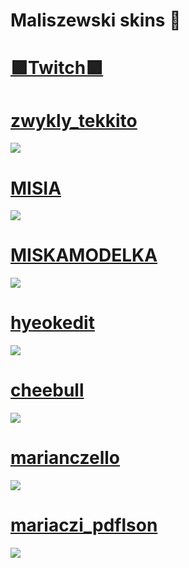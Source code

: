 # Maliszewski skins 🎁

# [🟪Twitch🟪](https://twitch.tv/gdinvi)

# [zwykly_tekkito](https://drive.google.com/file/d/1ywD3gVlf_RhRiz9Afn9hWBEvgfIa-fhB/view?usp=sharing)
![](https://i.imgur.com/PGdJCpE.jpeg)
# [MISIA](https://drive.google.com/file/d/1oAGS04ZZkgM5R8gtfI10TSnu4lGaZuhe/view?usp=sharing)
![](https://i.imgur.com/Xdf760a.jpeg)
# [MISKAMODELKA](https://drive.google.com/file/d/1YD1iFgBiY1ym7zYiMVt5akXIQSnEWaNH/view?usp=sharing)
![](https://i.imgur.com/fiWGci2.jpeg)
# [hyeokedit](https://drive.google.com/file/d/1cxc13VFS23nApiPxiFQFTV2PWaJWTe4d/view?usp=drive_link)
![](https://cdn.discordapp.com/attachments/1055928283121852556/1233105738801352775/screenshot250.jpg?ex=662be2b6&is=662a9136&hm=07720367ae85c475df640168be95206e0deb78b1b2525a4bfe61a1636dc55b5d&)
# [cheebull](https://drive.google.com/file/d/1Apm-ZYKsCpl4mKImAfAcspeHQHYa9zz_/view?usp=sharing)
![](https://i.imgur.com/VgJuvKl.jpeg)
# [marianczello](https://drive.google.com/file/d/1fPMcVi4gQCgoNi2fv5QznZXu7Y3ARRG3/view?usp=drive_link)
![](https://cdn.discordapp.com/attachments/1055928283121852556/1233111938389639199/screenshot254.jpg?ex=662be87c&is=662a96fc&hm=619433e47724521e6734d9cd0b71be80a245dd600538905bb307b9a05ddeac90&)
# [mariaczi_pdflson](https://drive.google.com/file/d/1WoFNC7duEO5-jnST3Ldn3GF-zbPQv1Y7/view?usp=drive_link)
![](https://cdn.discordapp.com/attachments/1055928283121852556/1233113049964216391/screenshot255.jpg?ex=662be985&is=662a9805&hm=bc94b6e801c789d97f8e90bd819f52f2e1137ce898c305cb783e56c82575da26&)
